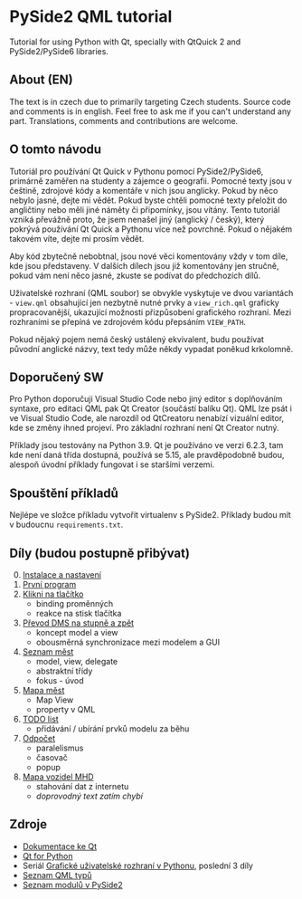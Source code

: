 # PySide2 QML tutorial
Tutorial for using Python with Qt, specially with QtQuick 2 and PySide2/PySide6 libraries. 

## About (EN)
The text is in czech due to primarily targeting Czech students.
Source code and comments is in english. Feel free to ask me if you can't
understand any part. Translations, comments and contributions are welcome.

## O tomto návodu
Tutoriál pro používání Qt Quick v Pythonu pomocí PySide2/PySide6, primárně zaměřen na
studenty a zájemce o geografii. Pomocné texty jsou v češtině, zdrojové kódy a
komentáře v nich jsou anglicky. Pokud by něco nebylo jasné, dejte mi vědět.
Pokud byste chtěli pomocné texty přeložit do angličtiny nebo měli jiné náměty či
připomínky, jsou vítány. Tento tutoriál vzniká převážně proto, že jsem nenašel
jiný (anglický / český), který pokrývá používání Qt Quick a Pythonu více než
povrchně. Pokud o nějakém takovém víte, dejte mi prosím vědět.

Aby kód zbytečně nebobtnal, jsou nové věci komentovány vždy v tom díle, kde jsou
představeny. V dalších dílech jsou již komentovány jen stručně, pokud vám není
něco jasné, zkuste se podívat do předchozích dílů.

Uživatelské rozhraní (QML soubor) se obvykle vyskytuje ve dvou variantách -
`view.qml` obsahující jen nezbytně nutné prvky a `view_rich.qml` graficky
propracovanější, ukazující možnosti přizpůsobení grafického rozhraní. Mezi
rozhraními se přepíná ve zdrojovém kódu přepsáním `VIEW_PATH`.

Pokud nějaký pojem nemá český ustálený ekvivalent, budu používat původní
anglické názvy, text tedy může někdy vypadat poněkud krkolomně.

## Doporučený SW
Pro Python doporučuji Visual Studio Code nebo jiný editor s doplňováním syntaxe, pro
editaci QML pak Qt Creator (součástí balíku Qt). QML lze psát i ve Visual Studio
Code, ale narozdíl od QtCreatoru nenabízí vizuální editor, kde se změny ihned
projeví. Pro základní rozhraní není Qt Creator nutný.

Příklady jsou testovány na Python 3.9. Qt je používáno ve verzi 6.2.3, tam kde
není daná třída dostupná, používá se 5.15, ale pravděpodobně budou, alespoň
úvodní příklady fungovat i se staršími verzemi.

## Spouštění příkladů
Nejlépe ve složce příkladu vytvořit virtualenv s PySide2. Příklady budou mít v
budoucnu `requirements.txt`.

## Díly (budou postupně přibývat)
 0. [Instalace a nastavení](00_preparations)
 1. [První program](01_first_program)
 2. [Klikni na tlačítko](02_clicker)
	- binding proměnných
	- reakce na stisk tlačítka
 3. [Převod DMS na stupně a zpět](03_dms_converter)
	- koncept model a view
	- obousměrná synchronizace mezi modelem a GUI
 4. [Seznam měst](04_city_list)
 	- model, view, delegate
	- abstraktní třídy
	- fokus - úvod
 5. [Mapa měst](05_city_map)
 	- Map View
	- property v QML
 6. [TODO list](06_todo_list)
 	- přidávání / ubírání prvků modelu za běhu
 7. [Odpočet](07_countdown)
 	- paralelismus
	- časovač
	- popup
 8. [Mapa vozidel MHD](08_vehicle_positions)
 	- stahování dat z internetu
	- *doprovodný text zatím chybí*


## Zdroje
 - [Dokumentace ke Qt](https://doc.qt.io/)
 - [Qt for Python](https://doc.qt.io/qtforpython/index.html#)
 - Seriál [Grafické uživatelské rozhraní v Pythonu](https://www.root.cz/serialy/graficke-uzivatelske-rozhrani-v-pythonu/), poslední 3 díly
 - [Seznam QML typů](https://doc.qt.io/qt-5/qmltypes.html)
 - [Seznam modulů v PySide2](https://doc.qt.io/qtforpython/modules.html)

